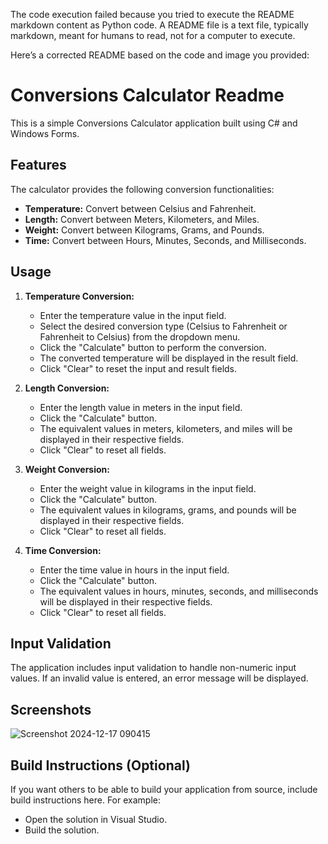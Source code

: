 The code execution failed because you tried to execute the README markdown content as Python code. A README file is a text file, typically markdown, meant for humans to read, not for a computer to execute.

Here’s a corrected README based on the code and image you provided:

# Conversions Calculator Readme

This is a simple Conversions Calculator application built using C# and Windows Forms.

## Features

The calculator provides the following conversion functionalities:

* **Temperature:** Convert between Celsius and Fahrenheit.
* **Length:** Convert between Meters, Kilometers, and Miles.
* **Weight:** Convert between Kilograms, Grams, and Pounds.
* **Time:** Convert between Hours, Minutes, Seconds, and Milliseconds.

## Usage

1. **Temperature Conversion:**
    * Enter the temperature value in the input field.
    * Select the desired conversion type (Celsius to Fahrenheit or Fahrenheit to Celsius) from the dropdown menu.
    * Click the "Calculate" button to perform the conversion.
    * The converted temperature will be displayed in the result field.
    * Click "Clear" to reset the input and result fields.

2. **Length Conversion:**
    * Enter the length value in meters in the input field.
    * Click the "Calculate" button.
    * The equivalent values in meters, kilometers, and miles will be displayed in their respective fields.
    * Click "Clear" to reset all fields.

3. **Weight Conversion:**
    * Enter the weight value in kilograms in the input field.
    * Click the "Calculate" button.
    * The equivalent values in kilograms, grams, and pounds will be displayed in their respective fields.
    * Click "Clear" to reset all fields.

4. **Time Conversion:**
    * Enter the time value in hours in the input field.
    * Click the "Calculate" button.
    * The equivalent values in hours, minutes, seconds, and milliseconds will be displayed in their respective fields.
    * Click "Clear" to reset all fields.


## Input Validation

The application includes input validation to handle non-numeric input values. If an invalid value is entered, an error message will be displayed.


## Screenshots
![Screenshot 2024-12-17 090415](https://github.com/user-attachments/assets/ec86a076-f490-4097-a70e-788059b50655)


## Build Instructions (Optional)

If you want others to be able to build your application from source, include build instructions here.  For example:

* Open the solution in Visual Studio.
* Build the solution.
